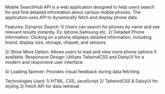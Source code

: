 Mobile SearchHub API is a web application designed to help users search for and find detailed information about various mobile phones. The application uses API to dynamically fetch and display phone data.

Features:
Dynamic Search: 
1/ Users can search for phones by name and see relevant results instantly. Ex: Iphone,Samsung etc.
2/ Detailed Phone Information: Clicking on a phone displays detailed information, including brand, display size, storage, chipset, and sensors.

3/ Show More Option: Allows users to load and view more phone options if available.
Responsive Design: Utilizes TailwindCSS and DaisyUI for a modern and responsive user interface.

4/ Loading Spinner: Provides visual feedback during data fetching.


Technologies Used:
1/ HTML, CSS, JavaScript
2/ TailwindCSS & DaisyUI for styling
3/ Fetch API for data retrieval
